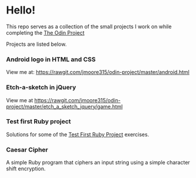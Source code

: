 <h1>
	Hello!
</h1>
<p>This repo serves as a collection of the small projects I work on while completing the <a href="http://www.theodinproject.com/">The Odin Project</a></p>
<p>Projects are listed below.</p>
<h3>Android logo in HTML and CSS</h3>
<p>View me at: <a href="https://rawgit.com/jmoore315/odin-project/master/android.html">https://rawgit.com/jmoore315/odin-project/master/android.html</a></p>
<h3>Etch-a-sketch in jQuery</h3>
<p>View me at <a href="https://rawgit.com/jmoore315/odin-project/master/etch_a_sketch_jquery/game.html">https://rawgit.com/jmoore315/odin-project/master/etch_a_sketch_jquery/game.html</a></p>
<h3>Test first Ruby project</h3>
<p>Solutions for some of the <a href="http://testfirst.org/learn_ruby">Test First Ruby Project</a> exercises.</p>
<p></p>
<h3>Caesar Cipher</h3>
<p>A simple Ruby program that ciphers an input string using a simple character shift encryption.</p>